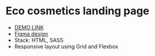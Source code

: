 # Eco cosmetics landing page
 * [DEMO LINK](https://sTorba24.github.io/Eco_cosmetics/)
 * [Figma design](https://www.figma.com/file/Fz588JKGuPS2Bk21De4KE5/brand_of_eco-cosmetics-(Edit)?node-id=1%3A2)
 * Stack: HTML, SASS
 * Responsive layout using Grid and Flexbox
